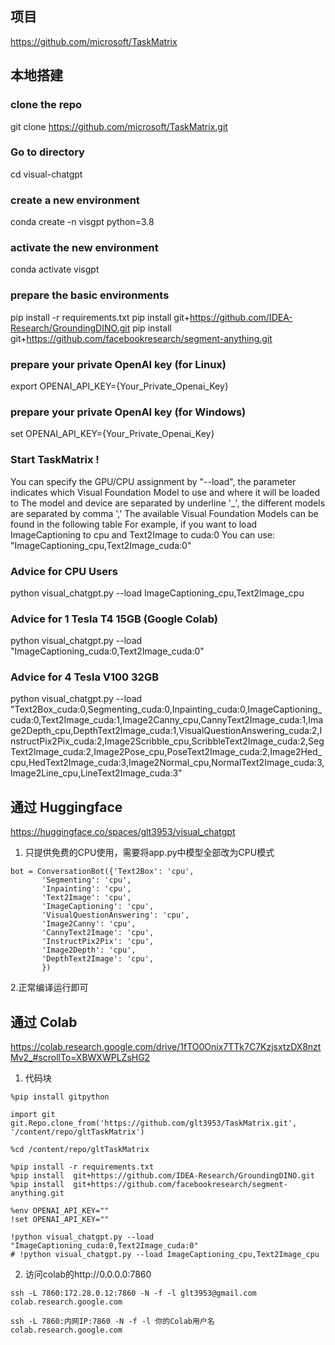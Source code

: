 ## 项目
https://github.com/microsoft/TaskMatrix
## 本地搭建
### clone the repo
git clone https://github.com/microsoft/TaskMatrix.git
### Go to directory
cd visual-chatgpt
### create a new environment
conda create -n visgpt python=3.8
### activate the new environment
conda activate visgpt
###  prepare the basic environments
pip install -r requirements.txt
pip install  git+https://github.com/IDEA-Research/GroundingDINO.git
pip install  git+https://github.com/facebookresearch/segment-anything.git
### prepare your private OpenAI key (for Linux)
export OPENAI_API_KEY={Your_Private_Openai_Key}
### prepare your private OpenAI key (for Windows)
set OPENAI_API_KEY={Your_Private_Openai_Key}
### Start TaskMatrix !
You can specify the GPU/CPU assignment by "--load", the parameter indicates which 
Visual Foundation Model to use and where it will be loaded to
The model and device are separated by underline '_', the different models are separated by comma ','
The available Visual Foundation Models can be found in the following table
For example, if you want to load ImageCaptioning to cpu and Text2Image to cuda:0
You can use: "ImageCaptioning_cpu,Text2Image_cuda:0"
### Advice for CPU Users
python visual_chatgpt.py --load ImageCaptioning_cpu,Text2Image_cpu
### Advice for 1 Tesla T4 15GB  (Google Colab)                       
python visual_chatgpt.py --load "ImageCaptioning_cuda:0,Text2Image_cuda:0"                    
### Advice for 4 Tesla V100 32GB                            
python visual_chatgpt.py --load "Text2Box_cuda:0,Segmenting_cuda:0,Inpainting_cuda:0,ImageCaptioning_cuda:0,Text2Image_cuda:1,Image2Canny_cpu,CannyText2Image_cuda:1,Image2Depth_cpu,DepthText2Image_cuda:1,VisualQuestionAnswering_cuda:2,InstructPix2Pix_cuda:2,Image2Scribble_cpu,ScribbleText2Image_cuda:2,SegText2Image_cuda:2,Image2Pose_cpu,PoseText2Image_cuda:2,Image2Hed_cpu,HedText2Image_cuda:3,Image2Normal_cpu,NormalText2Image_cuda:3,Image2Line_cpu,LineText2Image_cuda:3"
## 通过 Huggingface
https://huggingface.co/spaces/glt3953/visual_chatgpt
1. 只提供免费的CPU使用，需要将app.py中模型全部改为CPU模式
```
bot = ConversationBot({'Text2Box': 'cpu',
       'Segmenting': 'cpu',
       'Inpainting': 'cpu',
       'Text2Image': 'cpu',
       'ImageCaptioning': 'cpu',
       'VisualQuestionAnswering': 'cpu',
       'Image2Canny': 'cpu',
       'CannyText2Image': 'cpu',
       'InstructPix2Pix': 'cpu',
       'Image2Depth': 'cpu',
       'DepthText2Image': 'cpu',
       })
```
2.正常编译运行即可
## 通过 Colab
https://colab.research.google.com/drive/1fTO0Onix7TTk7C7KzjsxtzDX8nztMv2_#scrollTo=XBWXWPLZsHG2
1. 代码块
```
%pip install gitpython

import git
git.Repo.clone_from('https://github.com/glt3953/TaskMatrix.git', '/content/repo/gltTaskMatrix')

%cd /content/repo/gltTaskMatrix

%pip install -r requirements.txt
%pip install  git+https://github.com/IDEA-Research/GroundingDINO.git
%pip install  git+https://github.com/facebookresearch/segment-anything.git

%env OPENAI_API_KEY=""
!set OPENAI_API_KEY=""

!python visual_chatgpt.py --load "ImageCaptioning_cuda:0,Text2Image_cuda:0"
# !python visual_chatgpt.py --load ImageCaptioning_cpu,Text2Image_cpu
```
2. 访问colab的http://0.0.0.0:7860
```
ssh -L 7860:172.28.0.12:7860 -N -f -l glt3953@gmail.com colab.research.google.com

ssh -L 7860:内网IP:7860 -N -f -l 你的Colab用户名 colab.research.google.com
```